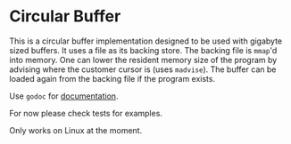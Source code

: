 # Circular Buffer
This is a circular buffer implementation designed to be used with gigabyte sized buffers. It uses a file as its backing store. The backing file is `mmap`'d into memory. One can lower the resident memory size of the program by advising where the customer cursor is (uses `madvise`). The buffer can be loaded again from the backing file if the program exists. 

Use `godoc` for [documentation](http://godoc.org/github.com/cloudflare/buffer).

For now please check tests for examples.

Only works on Linux at the moment.